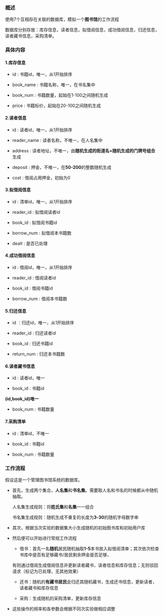 ### 概述

使用7个互相存在关联的数据库，模拟一个**图书馆**的工作流程

数据库分别存放：库存信息，读者信息，拟借阅信息，成功借阅信息，归还信息，读者藏书信息，采购清单。

### 具体内容

#### 1.库存信息

* id : 书籍id，唯一，从1开始排序

* book_name : 书籍名称，唯一，在书名集中

* book_num : 书籍数量，起始在1-100之间随机生成

* price : 书籍标价，起始在20-100之间随机生成

#### 2.读者信息

* id : 读者id，唯一，从1开始排序

* reader_name : 读者名称，不唯一，在人名集中

* address : 读者地址，不唯一，由**随机生成的街道名+随机生成的门牌号组合**生成

* deposit : 押金，不唯一，在**50-200**的整数随机生成

* cost : 借阅占用押金，初始为0

#### 3.拟借阅信息

* id :  清单id，唯一，从1开始排序

* reader_id : 拟借阅读者id

* book_id : 拟借阅书籍id

* borrow_num : 拟借阅本书籍数

* dealt : 是否已处理

#### 4.成功借阅信息

* id :  借阅id，唯一，从1开始排序

* reader_id : 借阅读者id

* book_id : 借阅书籍id

* borrow_num : 借阅本书籍数

#### 5.归还信息

* id ：归还id，唯一，从1开始排序

* reader_id : 归还读者id

* book_id : 归还书籍id

* return_num : 归还本书籍数

#### 6.读者藏书信息

* id : 读者id，唯一

* book_id : 书籍id

**(id,book_id)唯一**

* book_num : 书籍数量

#### 7.采购清单

* id : 清单id，不唯一

* book_id : 书籍id

* book_num : 书籍数量

### 工作流程

假设这是一个管理图书馆系统的数据库。

* 首先，生成两个集合，**人名集**和**书名集**。需要取人名和书名的时候都从中随机抽取。

    人名集生成规则：将**姓氏集**和**名集**一一组合

    书名集生成规则：随机生成不重复的长度为**3-30**的随机字母数字串

* 其次，根据当次实验的数据集大小生成随机的初始图书库和初始用户库

* 然后便可以开始进行常规工作流程

    * 借书：首先一名**随机**居民随机抽取**1-5**本书放入拟借阅清单；其次依次检查书库中是否有足够藏书/居民剩余押金是否足够，
    
    有则通过借阅生成借阅信息并更新读者藏书，读者信息和库存信息；无则驳回请求（标记为已处理，无其他效果）

    * 还书：随机的**有藏书居民**会归还其随机藏书，生成还书信息，更新读者，读者藏书和库存信息

    * 采购：生成随机的采购清单，更新库存信息

* 这些操作的频率和各参数会根据不同次实验做相应调整